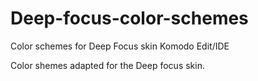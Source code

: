 # Deep-focus-color-schemes
Color schemes for Deep Focus skin Komodo Edit/IDE

Color shemes adapted for the Deep focus skin.


